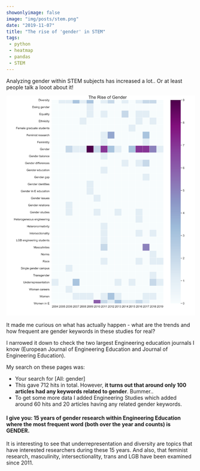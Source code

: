 ```yaml
---
showonlyimage: false
image: "img/posts/stem.png"
date: "2019-11-07"
title: "The rise of 'gender' in STEM"
tags:
 - python
 - heatmap
 - pandas
 - STEM
---
```


Analyzing gender within STEM subjects has increased a lot.. Or at least people talk a looot about it! 
<!--more-->

![STEM][1]

It made me curious on what has actually happen - what are the trends and how frequent are gender keywords in these studies for real?

I narrowed it down to check the two largest Engineering education journals I know (European Journal of Engineering Education and Journal of Engineering Education). 

My search on these pages was: 
- Your search for [All: gender]
- This gave 712 hits in total. However, **it turns out that around only 100 articles had any keywords related to gender**. Bummer..
- To get some more data I added Engineering Studies which added around 60 hits and 20 articles having any related gender keywords. 


#### I give you: 15 years of gender research within Engineering Education where the most frequent word (both over the year and counts) is GENDER.


It is interesting to see that underrepresentation and diversity are topics that have interested researchers during these 15 years. And also, that  feminist research, masculinity, intersectionality, trans and LGB have been examined since 2011.


[1]: /img/posts/stem.png
